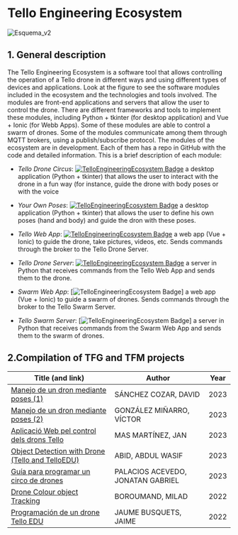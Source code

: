 # Tello Engineering Ecosystem   
![Esquema_v2](https://github.com/dronsEETAC/TelloEngineeringEcosystem/assets/100842082/04e39eff-d09c-4242-8869-4448f4da43c2)



## 1. General description

The Tello Engineering Ecosystem is a software tool that allows controlling the operation of a Tello drone in different ways and using different types of devices and applications. Look at the figure to see the software modules included in the ecosystem and the technologies and tools involved.
The modules are front-end applications and servers that allow the user to control the drone. There are different frameworks and tools to implement these modules, including Python + tkinter (for desktop application) and Vue + Ionic (for Webb Apps). Some of these modules are able to control a swarm of drones.
Some of the modules communicate among them through MQTT brokers, using a publish/subscribe protocol.
The modules of the ecosystem are in development. Each of them has a repo in GitHub with the code and detailed information. This is a brief description of each module:

* *Tello Drone Circus*:
[![TelloEngineeringEcosystem Badge](https://img.shields.io/badge/TEE-TelloDroneCircus-blue.svg)](https://github.com/dronsEETAC/TelloDroneCircus) a desktop application (Python + tkinter) that allows the user to interact with the drone in a fun way (for instance, guide the drone with body poses or with the voice

* *Your Own Poses*:
[![TelloEngineeringEcosystem Badge](https://img.shields.io/badge/TEE-YourOwnPoses-blue.svg)](https://github.com/dronsEETAC/YourOwnPoses)   a desktop application (Python + tkinter) that allows the user to define his own poses (hand and body) and guide the dron with these poses.

    
* *Tello Web App*:
[![TelloEngineeringEcosystem Badge](https://img.shields.io/badge/TEE-TelloWebApp-blue.svg)](https://github.com/dronsEETAC/TelloWebApp)  a web app (Vue + Ionic) to guide the drone, take pictures, videos, etc. Sends commands through the broker to the Tello Drone Server.

    
* *Tello Drone Server*:
[![TelloEngineeringEcosystem Badge](https://img.shields.io/badge/TEE-TelloDroneServer-blue.svg)](https://github.com/dronsEETAC/TelloDroneServer)  a server in Python that receives commands from the Tello Web App and sends them to the drone.

* *Swarm Web App*:
[![TelloEngineeringEcosystem Badge](https://img.shields.io/badge/TEE-SwarmWebApp-blue.svg)]  a web app (Vue + Ionic) to guide a swarm of drones. Sends commands through the broker to the Tello Swarm Server.

* *Tello Swarm Server*:
[![TelloEngineeringEcosystem Badge](https://img.shields.io/badge/TEE-TelloSwarmServer-blue.svg)]  a server in Python that receives commands from the Swarm Web App and sends them to the swarm of drones. 

## 2.Compilation of TFG and TFM projects   


Title (and link)  | Author | Year 
--- | --- | --- 
[Manejo de un dron mediante poses (1)](https://upcommons.upc.edu/handle/2117/395268)| SÁNCHEZ COZAR, DAVID | 2023
[Manejo de un dron mediante poses (2)](https://upcommons.upc.edu/handle/2117/395263)| GONZÁLEZ MIÑARRO, VÍCTOR | 2023
[Aplicació Web pel control dels drons Tello](https://upcommons.upc.edu/handle/2117/394930)| MAS MARTÍNEZ, JAN  | 2023
[Object Detection with Drone (Tello and TelloEDU)](https://upcommons.upc.edu/handle/2117/392046)| ABID, ABDUL WASIF | 2023
[Guía para programar un circo de drones](https://upcommons.upc.edu/handle/2117/383485)| PALACIOS ACEVEDO, JONATAN GABRIEL  | 2023
[Drone Colour object Tracking](https://upcommons.upc.edu/handle/2117/376279)| BOROUMAND, MILAD | 2022
[Programación de un drone Tello EDU](https://upcommons.upc.edu/handle/2117/362149)| JAUME BUSQUETS, JAIME | 2022

